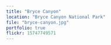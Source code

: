```yaml
---
title: "Bryce Canyon"
location: "Bryce Canyon National Park"
file: "bryce-canyon.jpg"
portfolio: true
flickr: 15747749571
---
```

